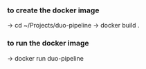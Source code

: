 ### to create the docker image
-> cd ~/Projects/duo-pipeline
-> docker build .

### to run the docker image
-> docker run duo-pipeline